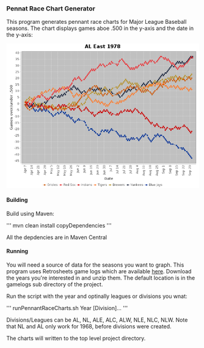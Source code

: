 ### Pennat Race Chart Generator
This program generates pennant race charts for Major League Baseball seasons.
The chart displays games aboe .500 in the y-axis and the date in the
y-axis:

![AL East 1978](images/al_east_1978.png)

#### Building
Build using Maven:

'''
mvn clean install copyDependencies
'''

All the depdencies are in Maven Central

#### Running
You will need a source of data for the seasons you want to graph. 
This program uses Retrosheets game logs which are available 
[here](https://www.retrosheet.org/gamelogs/index.html).  Download
the years you're interested in and unzip them.  The default location
is in the gamelogs sub directory of the project.  

Run the script with the year and optinally leagues or divisions you wnat:

'''
runPennantRaceCharts.sh Year [Division]...
'''

Divisions/Leagues can be AL, NL, ALE, ALC, ALW, NLE, NLC, NLW.  Note
that NL and AL only work for 1968, before divisions were created.

The charts will written to the top level project directory.

